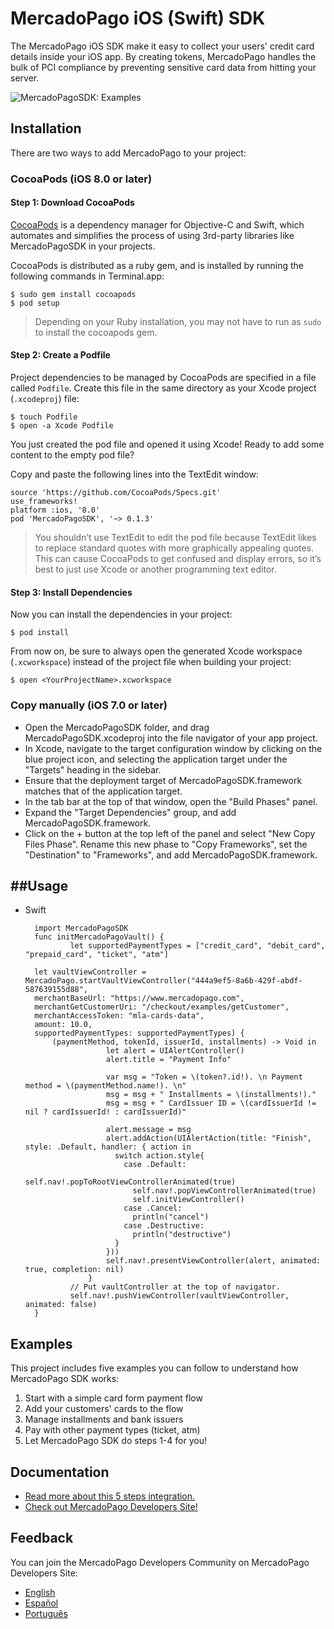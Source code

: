 # MercadoPago iOS (Swift) SDK
The MercadoPago iOS SDK make it easy to collect your users' credit card details inside your iOS app. By creating tokens, MercadoPago handles the bulk of PCI compliance by preventing sensitive card data from hitting your server.

![MercadoPagoSDK: Examples](https://raw.githubusercontent.com/mercadopago/sdk-ios/master/Screenshots/mercadopagosdk.png)

## Installation

There are two ways to add MercadoPago to your project:

### CocoaPods (iOS 8.0 or later)

#### Step 1: Download CocoaPods

[CocoaPods](http://cocoapods.org) is a dependency manager for Objective-C and Swift, which automates and simplifies the process of using 3rd-party libraries like MercadoPagoSDK in your projects.

CocoaPods is distributed as a ruby gem, and is installed by running the following commands in Terminal.app:

    $ sudo gem install cocoapods
    $ pod setup

> Depending on your Ruby installation, you may not have to run as `sudo` to install the cocoapods gem.

#### Step 2: Create a Podfile

Project dependencies to be managed by CocoaPods are specified in a file called `Podfile`. Create this file in the same directory as your Xcode project (`.xcodeproj`) file:

    $ touch Podfile
    $ open -a Xcode Podfile

You just created the pod file and opened it using Xcode! Ready to add some content to the empty pod file?

Copy and paste the following lines into the TextEdit window:  
    
    source 'https://github.com/CocoaPods/Specs.git'
    use_frameworks!
    platform :ios, '8.0'
    pod 'MercadoPagoSDK', '~> 0.1.3'

> You shouldn’t use TextEdit to edit the pod file because TextEdit likes to replace standard quotes with more graphically appealing quotes. This can cause CocoaPods to get confused and display errors, so it’s best to just use Xcode or another programming text editor.

#### Step 3: Install Dependencies

Now you can install the dependencies in your project:

    $ pod install

From now on, be sure to always open the generated Xcode workspace (`.xcworkspace`) instead of the project file when building your project:

    $ open <YourProjectName>.xcworkspace

### Copy manually (iOS 7.0 or later)

- Open the MercadoPagoSDK folder, and drag MercadoPagoSDK.xcodeproj into the file navigator of your app project.
- In Xcode, navigate to the target configuration window by clicking on the blue project icon, and selecting the application target under the "Targets" heading in the sidebar.
- Ensure that the deployment target of MercadoPagoSDK.framework matches that of the application target.
- In the tab bar at the top of that window, open the "Build Phases" panel.
- Expand the "Target Dependencies" group, and add MercadoPagoSDK.framework.
- Click on the + button at the top left of the panel and select "New Copy Files Phase". Rename this new phase to "Copy Frameworks", set the "Destination" to "Frameworks", and add MercadoPagoSDK.framework.

##Usage
-----
- Swift 

        import MercadoPagoSDK
        func initMercadoPagoVault() {
                let supportedPaymentTypes = ["credit_card", "debit_card", "prepaid_card", "ticket", "atm"]
		
		let vaultViewController = MercadoPago.startVaultViewController("444a9ef5-8a6b-429f-abdf-587639155d88",
		merchantBaseUrl: "https://www.mercadopago.com", 
		merchantGetCustomerUri: "/checkout/examples/getCustomer", 
		merchantAccessToken: "mla-cards-data", 
		amount: 10.0, 
		supportedPaymentTypes: supportedPaymentTypes) { 
			(paymentMethod, tokenId, issuerId, installments) -> Void in
                        let alert = UIAlertController()
                        alert.title = "Payment Info"
                
                        var msg = "Token = \(token?.id!). \n Payment method = \(paymentMethod.name!). \n"
                        msg = msg + " Installments = \(installments!)."
                        msg = msg + " CardIssuer ID = \(cardIssuerId != nil ? cardIssuerId! : cardIssuerId)"
                
                        alert.message = msg
                        alert.addAction(UIAlertAction(title: "Finish", style: .Default, handler: { action in
                          switch action.style{
                            case .Default:
                              self.nav!.popToRootViewControllerAnimated(true)
                              self.nav!.popViewControllerAnimated(true)
                              self.initViewController()
                            case .Cancel:
                              println("cancel")
                            case .Destructive:
                              println("destructive")
                          }
                        }))
                        self.nav!.presentViewController(alert, animated: true, completion: nil)
                    }
                // Put vaultController at the top of navigator.
                self.nav!.pushViewController(vaultViewController, animated: false)
        }
        
## Examples

This project includes five examples you can follow to understand how MercadoPago SDK works:

1. Start with a simple card form payment flow
2. Add your customers' cards to the flow
3. Manage installments and bank issuers
4. Pay with other payment types (ticket, atm)
5. Let MercadoPago SDK do steps 1-4 for you!

## Documentation

+ [Read more about this 5 steps integration.](http://labs.mercadopago.com.ar/developers/es/solutions/payments/custom-checkout/charge-with-creditcard/ios/)
+ [Check out MercadoPago Developers Site!](http://labs.mercadopago.com.ar/developers)

## Feedback

You can join the MercadoPago Developers Community on MercadoPago Developers Site:

+ [English](http://developers.mercadopago.com/developers-forum?lang=en_US)
+ [Español](http://developers.mercadopago.com/foro-de-desarrolladores?lang=es_AR)
+ [Português](http://developers.mercadopago.com/foro-de-desenvolvedores?lang=pt_BR)
